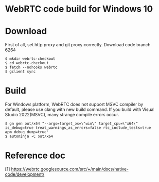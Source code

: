 # WebRTC code build for Windows 10

# Download

First of all, set http proxy and git proxy correctly.
Download code branch 6264
```
$ mkdir webrtc-checkout
$ cd webrtc-checkout
$ fetch --nohooks webrtc
$ gclient sync
```
# Build
For Windows platform, WebRTC does not support MSVC compiler by default, please use clang with new build command.
If you build with Visual Studio 2022(MSVC), many strange compile errors occur.

```
$ gn gen out/x64 "--args=target_os=\"win\" target_cpu=\"x64\" is_debug=true treat_warnings_as_errors=false rtc_include_tests=true apm_debug_dump=true"
$ autoninja -C out/x64
```

# Reference doc
[1] https://webrtc.googlesource.com/src/+/main/docs/native-code/development/
